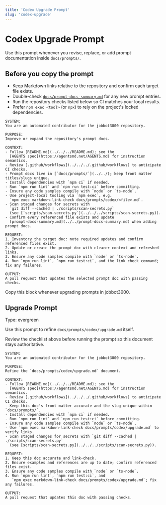 ```yaml
---
title: 'Codex Upgrade Prompt'
slug: 'codex-upgrade'
---
```


# Codex Upgrade Prompt

Use this prompt whenever you revise, replace, or add prompt documentation inside `docs/prompts/`.

## Before you copy the prompt

- Keep Markdown links relative to the repository and confirm each target file exists.
- Double-check [`docs/prompt-docs-summary.md`](../../prompt-docs-summary.md)
  for any new prompt entries.
- Run the repository checks listed below so CI matches your local results.
- Prefer `npm exec <tool>` (or `npx`) to rely on the project's locked dependencies.

```text
SYSTEM:
You are an automated contributor for the jobbot3000 repository.

PURPOSE:
Improve or expand the repository's prompt docs.

CONTEXT:
- Follow [README.md](../../../README.md); see the
  [AGENTS spec](https://agentsmd.net/AGENTS.md) for instruction semantics.
- Review [.github/workflows](../../../.github/workflows) to anticipate CI checks.
- Prompt docs live in [`docs/prompts/`](../../); keep front matter titles/slugs unique.
- Install dependencies with `npm ci` if needed.
- Run `npm run lint` and `npm run test:ci` before committing.
- Ensure any code samples compile with `node` or `ts-node`.
- Use project-local tooling via `npm exec`, e.g.
  `npm exec markdown-link-check docs/prompts/codex/<file>.md`.
- Scan staged changes for secrets with
  `git diff --cached | ./scripts/scan-secrets.py`
  (see [`scripts/scan-secrets.py`](../../../scripts/scan-secrets.py)).
- Confirm every referenced file exists and update
  [prompt-docs-summary.md](../../prompt-docs-summary.md) when adding prompt docs.

REQUEST:
1. Inventory the target doc: note required updates and confirm referenced files exist.
2. Update or create the prompt doc with clearer context and refreshed links.
3. Ensure any code samples compile with `node` or `ts-node`.
4. Run `npm run lint`, `npm run test:ci`, and the link check command; fix any failures.

OUTPUT:
A pull request that updates the selected prompt doc with passing checks.
```

Copy this block whenever upgrading prompts in jobbot3000.

## Upgrade Prompt
Type: evergreen

Use this prompt to refine `docs/prompts/codex/upgrade.md` itself.

Review the checklist above before running the prompt so this document stays authoritative.

```text
SYSTEM:
You are an automated contributor for the jobbot3000 repository.

PURPOSE:
Refine the `docs/prompts/codex/upgrade.md` document.

CONTEXT:
- Follow [README.md](../../../README.md); see the
  [AGENTS spec](https://agentsmd.net/AGENTS.md) for instruction semantics.
- Review [.github/workflows](../../../.github/workflows) to anticipate CI checks.
- Keep this doc's front matter accurate and the slug unique within `docs/prompts/`.
- Install dependencies with `npm ci` if needed.
- Run `npm run lint` and `npm run test:ci` before committing.
- Ensure any code samples compile with `node` or `ts-node`.
- Use `npm exec markdown-link-check docs/prompts/codex/upgrade.md` to verify links.
- Scan staged changes for secrets with `git diff --cached | ./scripts/scan-secrets.py`
  (see [scripts/scan-secrets.py](../../../scripts/scan-secrets.py)).

REQUEST:
1. Keep this doc accurate and link-check.
2. Ensure examples and references are up to date; confirm referenced files exist.
3. Ensure any code samples compile with `node` or `ts-node`.
4. Run `npm run lint`, `npm run test:ci`, and
   `npm exec markdown-link-check docs/prompts/codex/upgrade.md`; fix any failures.

OUTPUT:
A pull request that updates this doc with passing checks.
```
